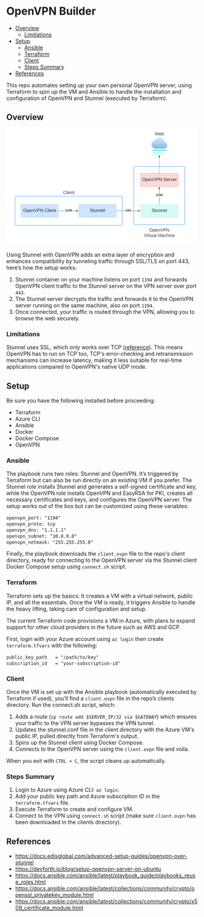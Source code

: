 # OpenVPN Builder
- [Overview](#overview)
    - [Limitations](#limitations)
- [Setup](#setup)
    - [Ansible](#ansible)
    - [Terraform](#terraform)
    - [Client](#client)
    - [Steps Summary](#steps-summary)
- [References](#references)

This repo automates setting up your own personal OpenVPN server, using Terraform to spin up the VM and Ansible to handle the installation and configuration of OpenVPN and Stunnel (executed by Terraform).

## Overview
<img src="./diagram.png" alt="OpenVPN Diagram" width="650">

Using Stunnel with OpenVPN adds an extra layer of encryption and enhances compatibility by tunneling traffic through SSL/TLS on port 443, here’s how the setup works:

1. Stunnel container on your machine listens on port `1194` and forwards OpenVPN client traffic to the Stunnel server on the VPN server over port `443`.
2. The Stunnel server decrypts the traffic and forwards it to the OpenVPN server running on the same machine, also on port `1194`.
3. Once connected, your traffic is routed through the VPN, allowing you to browse the web securely.

### Limitations
Stunnel uses SSL, which only works over TCP ([reference](https://www.stunnel.org/faq.html)). This means OpenVPN has to run on TCP too, TCP's error-checking and retransmission mechanisms can increase latency, making it less suitable for real-time applications compared to OpenVPN's native UDP mode.

## Setup
Be sure you have the following installed before proceeding:
- Terraform
- Azure CLI
- Ansible
- Docker
- Docker Compose
- OpenVPN

### Ansible
The playbook runs two roles: Stunnel and OpenVPN. It’s triggered by Terraform but can also be run directly on an existing VM if you prefer. The Stunnel role installs Stunnel and generates a self-signed certificate and key, while the OpenVPN role installs OpenVPN and EasyRSA for PKI, creates all necessary certificates and keys, and configures the OpenVPN server. The setup works out of the box but can be customized using these variables:
```
openvpn_port: "1194"
openvpn_proto: tcp
openvpn_dns: "1.1.1.1"
openvpn_subnet: "10.8.0.0"
openvpn_netmask: "255.255.255.0"
```

Finally, the playbook downloads the `client.ovpn` file to the repo's client directory, ready for connecting to the OpenVPN server via the Stunnel client Docker Compose setup using `connect.sh` script.

### Terraform
Terraform sets up the basics: It creates a VM with a virtual network, public IP, and all the essentials. Once the VM is ready, it triggers Ansible to handle the heavy lifting, taking care of configuration and setup.

The current Terraform code provisions a VM in Azure, with plans to expand support for other cloud providers in the future such as AWS and GCP.

First, login with your Azure account using `az login` then create `terraform.tfvars` with the following:
```
public_key_path   = "/path/to/key"
subscription_id   = "your-subscription-id"
```

### Client
Once the VM is set up with the Ansible playbook (automatically executed by Terraform if used), you’ll find a `client.ovpn` file in the repo’s clients directory. Run the connect.sh script, which:

1. Adds a route (`ip route add $SERVER_IP/32 via $GATEWAY`) which ensures your traffic to the VPN server bypasses the VPN tunnel.
2. Updates the stunnel.conf file in the client directory with the Azure VM's public IP, pulled directly from Terraform's output.
3. Spins up the Stunnel client using Docker Compose.
4. Connects to the OpenVPN server using the `client.ovpn` file and voila.

When you exit with `CTRL + C`, the script cleans up automatically.

### Steps Summary
1. Login to Azure using Azure CLI: `az login`.
2. Add your public key path and Azure subscription ID in the `terraform.tfvars` file.
3. Execute Terraform to create and configure VM.
4. Connect to the VPN using `connect.sh` script (make sure `client.ovpn` has been downloaded in the clients directory).

## References
- https://docs.edisglobal.com/advanced-setup-guides/openvpn-over-stunnel
- https://devforth.io/blog/setup-openvpn-server-on-ubuntu
- https://docs.ansible.com/ansible/latest/playbook_guide/playbooks_reuse_roles.html
- https://docs.ansible.com/ansible/latest/collections/community/crypto/openssl_privatekey_module.html
- https://docs.ansible.com/ansible/latest/collections/community/crypto/x509_certificate_module.html

